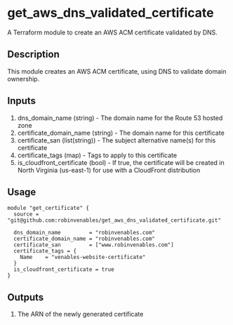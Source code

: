 # get_aws_dns_validated_certificate
A Terraform module to create an AWS ACM certificate validated by DNS.

## Description
This module creates an AWS ACM certificate, using DNS to validate domain ownership.

## Inputs
1. dns_domain_name (string) - The domain name for the Route 53 hosted zone
2. certificate_domain_name (string) - The domain name for this certificate
3. certificate_san (list(string)) - The subject alternative name(s) for this certificate
4. certificate_tags (map) - Tags to apply to this certificate
5. is_cloudfront_certificate (bool) - If true, the certificate will be created in North Virginia (us-east-1) for use with a CloudFront distribution

## Usage
```hcl
module "get_certificate" {
  source = "git@github.com:robinvenables/get_aws_dns_validated_certificate.git"

  dns_domain_name         = "robinvenables.com"
  certificate_domain_name = "robinvenables.com"
  certificate_san         = ["www.robinvenables.com"]
  certificate_tags = {
    Name    = "venables-website-certificate"
  }
  is_cloudfront_certificate = true
}
```

## Outputs
1. The ARN of the newly generated certificate
